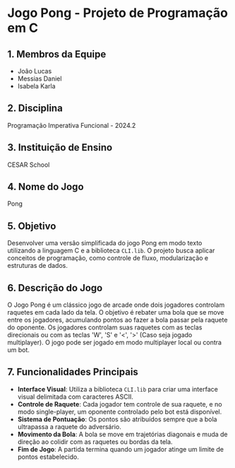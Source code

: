 # Jogo Pong - Projeto de Programação em C

## 1. Membros da Equipe
- João Lucas 
- Messias Daniel
- Isabela Karla

## 2. Disciplina
Programação Imperativa Funcional - 2024.2

## 3. Instituição de Ensino
CESAR School

## 4. Nome do Jogo
Pong

## 5. Objetivo
Desenvolver uma versão simplificada do jogo Pong em modo texto utilizando a linguagem C e a biblioteca `CLI.lib`. O projeto busca aplicar conceitos de programação, como controle de fluxo, modularização e estruturas de dados.

## 6. Descrição do Jogo
O Jogo Pong é um clássico jogo de arcade onde dois jogadores controlam raquetes em cada lado da tela. O objetivo é rebater uma bola que se move entre os jogadores, acumulando pontos ao fazer a bola passar pela raquete do oponente. Os jogadores controlam suas raquetes com as teclas direcionais ou com as teclas 'W', 'S' e '<', '>' (Caso seja jogado multiplayer). O jogo pode ser jogado em modo multiplayer local ou contra um bot.

## 7. Funcionalidades Principais
- **Interface Visual**: Utiliza a biblioteca `CLI.lib` para criar uma interface visual delimitada com caracteres ASCII.
- **Controle de Raquete**: Cada jogador tem controle de sua raquete, e no modo single-player, um oponente controlado pelo bot está disponível.
- **Sistema de Pontuação**: Os pontos são atribuídos sempre que a bola ultrapassa a raquete do adversário.
- **Movimento da Bola**: A bola se move em trajetórias diagonais e muda de direção ao colidir com as raquetes ou bordas da tela.
- **Fim de Jogo**: A partida termina quando um jogador atinge um limite de pontos estabelecido.
